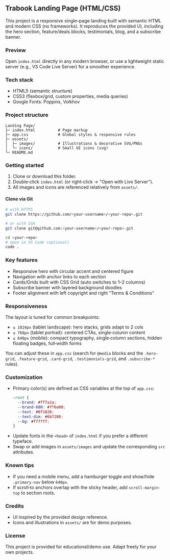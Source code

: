 ## Trabook Landing Page (HTML/CSS)

This project is a responsive single–page landing built with semantic HTML and modern CSS (no frameworks). It reproduces the provided UI, including the hero section, feature/deals blocks, testimonials, blog, and a subscribe banner.

### Preview

Open `index.html` directly in any modern browser, or use a lightweight static server (e.g., VS Code Live Server) for a smoother experience.

### Tech stack

- HTML5 (semantic structure)
- CSS3 (flexbox/grid, custom properties, media queries)
- Google Fonts: Poppins, Volkhov

### Project structure

```
Landing Page/
├─ index.html          # Page markup
├─ app.css             # Global styles & responsive rules
├─ assets/
│  ├─ images/          # Illustrations & decorative SVG/PNGs
│  └─ icons/           # Small UI icons (svg)
└─ README.md
```

### Getting started

1. Clone or download this folder.
2. Double‑click `index.html` (or right‑click → "Open with Live Server").
3. All images and icons are referenced relatively from `assets/`.

#### Clone via Git

```bash
# with HTTPS
git clone https://github.com/<your-username>/<your-repo>.git

# or with SSH
git clone git@github.com:<your-username>/<your-repo>.git

cd <your-repo>
# open in VS Code (optional)
code .
```

### Key features

- Responsive hero with circular accent and centered figure
- Navigation with anchor links to each section
- Cards/Grids built with CSS Grid (auto switches to 1–2 columns)
- Subscribe banner with layered background doodles
- Footer alignment with left copyright and right “Terms & Conditions”

### Responsiveness

The layout is tuned for common breakpoints:

- `≤ 1024px` (tablet landscape): hero stacks, grids adapt to 2 cols
- `≤ 768px`  (tablet portrait): centered CTAs, single‑column content
- `≤ 640px`  (mobile): compact typography, single‑column sections,
  hidden floating badges, full‑width forms

You can adjust these in `app.css` (search for `@media` blocks and the
`.hero-grid`, `.feature-grid`, `.card-grid`, `.testimonials-grid`, and
`.subscribe-*` rules).

### Customization

- Primary color(s) are defined as CSS variables at the top of `app.css`:
  ```css
  :root {
    --brand: #ff7a1a;
    --brand-600: #ff6a00;
    --text: #0f1828;
    --text-dim: #6b7280;
    --bg: #ffffff;
  }
  ```
- Update fonts in the `<head>` of `index.html` if you prefer a different typeface.
- Swap or add images in `assets/images` and update the corresponding `src` attributes.

### Known tips

- If you need a mobile menu, add a hamburger toggle and show/hide `.primary-nav` below `640px`.
- If scroll‑to anchors overlap with the sticky header, add `scroll-margin-top` to section roots.

### Credits

- UI inspired by the provided design reference.
- Icons and illustrations in `assets/` are for demo purposes.

### License

This project is provided for educational/demo use. Adapt freely for your own projects.


